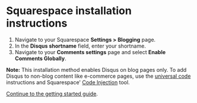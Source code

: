 # Squarespace installation instructions

1. Navigate to your Squarespace **Settings > Blogging** page.
2. In the **Disqus shortname** field, enter your shortname.
3. Navigate to your **Comments settings** page and select **Enable Comments Globally**.

**Note:** This installation method enables Disqus on blog pages only. To add Disqus to non-blog content like e-commerce pages, use the [universal code](../universal) instructions and Squarespace' [Code Injection](https://support.squarespace.com/hc/en-us/articles/205815908-Using-Code-Injection) tool.

[Continue to the getting started guide](https://help.disqus.com/customer/portal/articles/1264625-getting-started).

